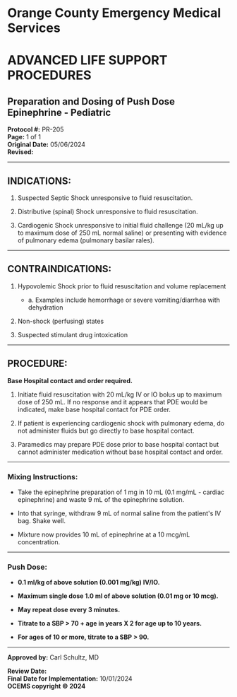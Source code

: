 # Orange County Emergency Medical Services
# ADVANCED LIFE SUPPORT PROCEDURES
## Preparation and Dosing of Push Dose Epinephrine - Pediatric

**Protocol #:** PR-205  
**Page:** 1 of 1  
**Original Date:** 05/06/2024  
**Revised:**

---

## INDICATIONS:

1. Suspected Septic Shock unresponsive to fluid resuscitation.

2. Distributive (spinal) Shock unresponsive to fluid resuscitation.

3. Cardiogenic Shock unresponsive to initial fluid challenge (20 mL/kg up to maximum dose of 250 mL normal saline) or presenting with evidence of pulmonary edema (pulmonary basilar rales).

---

## CONTRAINDICATIONS:

1. Hypovolemic Shock prior to fluid resuscitation and volume replacement
   - a. Examples include hemorrhage or severe vomiting/diarrhea with dehydration

2. Non-shock (perfusing) states

3. Suspected stimulant drug intoxication

---

## PROCEDURE:

**Base Hospital contact and order required.**

1. Initiate fluid resuscitation with 20 mL/kg IV or IO bolus up to maximum dose of 250 mL. If no response and it appears that PDE would be indicated, make base hospital contact for PDE order.

2. If patient is experiencing cardiogenic shock with pulmonary edema, do not administer fluids but go directly to base hospital contact.

3. Paramedics may prepare PDE dose prior to base hospital contact but cannot administer medication without base hospital contact and order.

---

### Mixing Instructions:

- Take the epinephrine preparation of 1 mg in 10 mL (0.1 mg/mL - cardiac epinephrine) and waste 9 mL of the epinephrine solution.

- Into that syringe, withdraw 9 mL of normal saline from the patient's IV bag. Shake well.

- Mixture now provides 10 mL of epinephrine at a 10 mcg/mL concentration.

---

### Push Dose:

- **0.1 ml/kg of above solution (0.001 mg/kg) IV/IO.**

- **Maximum single dose 1.0 ml of above solution (0.01 mg or 10 mcg).**

- **May repeat dose every 3 minutes.**

- **Titrate to a SBP > 70 + age in years X 2 for age up to 10 years.**

- **For ages of 10 or more, titrate to a SBP > 90.**

---

**Approved by:** Carl Schultz, MD

**Review Date:**  
**Final Date for Implementation:** 10/01/2024  
**OCEMS copyright © 2024**

